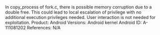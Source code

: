 In copy_process of fork.c, there is possible memory corruption due to a double free. This could lead to local escalation of privilege with no additional execution privileges needed. User interaction is not needed for exploitation. Product: Android Versions: Android kernel Android ID: A-111081202 References: N/A